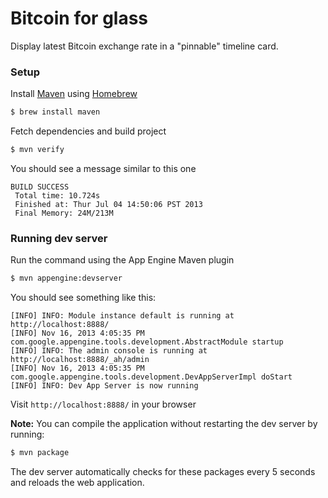 # Bitcoin for glass

Display latest Bitcoin exchange rate in a "pinnable" timeline card.

### Setup

Install [Maven](http://maven.apache.org/) using [Homebrew](http://brew.sh/)

```sh
$ brew install maven
```

Fetch dependencies and build project

```sh
$ mvn verify
```

You should see a message similar to this one

```
BUILD SUCCESS
 Total time: 10.724s
 Finished at: Thur Jul 04 14:50:06 PST 2013
 Final Memory: 24M/213M
```

### Running dev server

Run the command using the App Engine Maven plugin

```sh
$ mvn appengine:devserver
```

You should see something like this:

```
[INFO] INFO: Module instance default is running at http://localhost:8888/
[INFO] Nov 16, 2013 4:05:35 PM com.google.appengine.tools.development.AbstractModule startup
[INFO] INFO: The admin console is running at http://localhost:8888/_ah/admin
[INFO] Nov 16, 2013 4:05:35 PM com.google.appengine.tools.development.DevAppServerImpl doStart
[INFO] INFO: Dev App Server is now running
```

Visit `http://localhost:8888/` in your browser

**Note:** You can compile the application without restarting the dev server by running:

```sh
$ mvn package
```

The dev server automatically checks for these packages every 5 seconds and reloads the web application.
